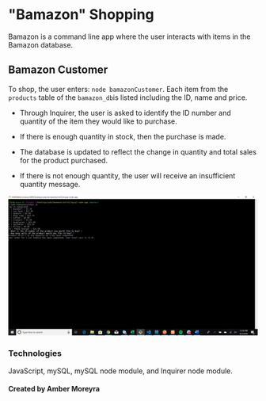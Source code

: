 # "Bamazon" Shopping

Bamazon is a command line app where the user interacts with items in the Bamazon database.

## Bamazon Customer

To shop, the user enters: `node bamazonCustomer`. Each item from the `products` table of the `bamazon_db`is listed including the ID, name and price.

* Through Inquirer, the user is asked to identify the ID number and quantity of the item they would like to purchase.

* If there is enough quantity in stock, then the purchase is made.
* The database is updated to reflect the change in quantity and total sales for the product purchased.

* If there is not enough quantity, the user will receive an insufficient quantity message.

<img src="img/bamazon_example.jpg"> 

### Technologies

JavaScript, mySQL, mySQL node module, and Inquirer node module.

#### Created by Amber Moreyra